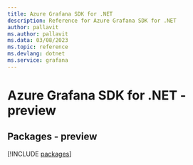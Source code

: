 ```yaml
---
title: Azure Grafana SDK for .NET
description: Reference for Azure Grafana SDK for .NET
author: pallavit
ms.author: pallavit
ms.data: 03/08/2023
ms.topic: reference
ms.devlang: dotnet
ms.service: grafana
---
```

# Azure Grafana SDK for .NET - preview
## Packages - preview
[!INCLUDE [packages](grafana-index.md)]